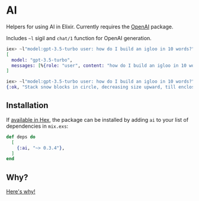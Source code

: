 # AI

Helpers for using AI in Elixir. Currently requires the [OpenAI](https://github.com/mgallo/openai.ex) package.

Includes `~l` sigil and `chat/1` function for OpenAI generation.

```elixir
iex> ~l"model:gpt-3.5-turbo user: how do I build an igloo in 10 words?"
[
  model: "gpt-3.5-turbo",
  messages: [%{role: "user", content: "how do I build an igloo in 10 words?"}]
]
```

```elixir
iex> ~l"model:gpt-3.5-turbo user: how do I build an igloo in 10 words?" |> chat()
{:ok, "Stack snow blocks in circle, decreasing size upward, till enclosed"}
```

## Installation

If [available in Hex](https://hex.pm/docs/publish), the package can be installed by adding `ai` to your list of dependencies in `mix.exs`:

```elixir
def deps do
  [
    {:ai, "~> 0.3.4"},
  ]
end
```

## Why?

[Here's why!](https://www.charlieholtz.com/articles/elixir-ai)
